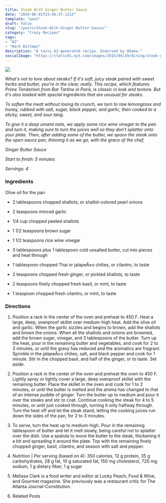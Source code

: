```yaml
---
title: Steak With Ginger Butter Sauce
date: "2019-08-01T23:46:37.121Z"
template: "post"
draft: false
slug: "/posts/Steak-With-Ginger-Butter-Sauce/"
category: "Crazy Recipes"
tags:
- "AI"
- "Mark Bittman"
description: "A tasty AI-generated recipe. Endorsed by Obama."
socialImage: "https://static01.nyt.com/images/2015/04/29/dining/steak-ginger-sauce/steak-ginger-sauce-superJumbo.jpg"
---
```


![](https://static01.nyt.com/images/2015/04/29/dining/steak-ginger-sauce/steak-ginger-sauce-superJumbo.jpg)

*What's not to love about steaks? If it's soft, juicy steak paired with sweet herbs and butter, you're in the clear, really. This recipe, which features Prime Tenderloin from Bar Tartine in Paris, is classic in look and texture. But it's also loaded with special ingredients that are unusual for steaks.*

*To soften the meat without losing its crunch, we turn to raw lemongrass and honey, rubbed with salt, sugar, black pepper, and garlic, then cooked to a sticky, sweet, and sour tang.*

*To give it a deep umami note, we apply some rice wine vinegar to the pan and turn it, making sure to turn the juices well so they don't splatter onto your plate. Then, after adding some of the butter, we spoon the steak onto the open sauce pan, thinning it as we go, with the grace of the chef.*

*Ginger Butter Sauce*

*Start to finish: 5 minutes*

*Servings: 4*
### Ingredients

Olive oil for the pan

* 2 tablespoons chopped shallots, or shallot-colored pearl onions

* 2 teaspoons minced garlic

* 1/4 cup chopped peeled shallots

* 1 1/2 teaspoons brown sugar

* 1 1/2 teaspoons rice wine vinegar

* 3 tablespoons plus 1 tablespoon cold unsalted butter, cut into pieces and heat through

* 1 tablespoon chopped Thai or jalapeÃ±o chilies, or cilantro, to taste

* 2 teaspoons chopped fresh ginger, or pickled shallots, to taste

* 2 teaspoons finely chopped fresh basil, or mint, to taste

* 1 teaspoon chopped fresh cilantro, or mint, to taste
### Directions

1. Position a rack in the center of the oven and preheat to 450 F. Heat a large, deep, ovenproof skillet over medium-high heat. Add the olive oil and garlic. When the garlic sizzles and begins to brown, add the shallots and brown the onions. When all the shallots and onions are browned, add the brown sugar, vinegar, and 3 tablespoons of the butter. Turn up the heat, pour in the remaining butter and vegetables, and cook for 2 to 3 minutes, or until the gravy has reduced and the aromatics are fragrant. Sprinkle in the jalapeÃ±o chilies, salt, and black pepper and cook for 1 minute. Stir in the chopped basil, and half of the ginger, or to taste. Set aside.

1. Position a rack in the center of the oven and preheat the oven to 450 F. Lightly spray or lightly cover a large, deep ovenproof skillet with the remaining butter. Place the skillet in the oven and cook for 1 to 2 minutes, or until the butter is melted and the aroma has changed to that of an intense puddle of ginger. Turn the butter up to medium and pour it over the steaks and stir to coat. Continue cooking the steak for 4 to 5 minutes, or until just cooked through, turning it only halfway through. Turn the heat off and let the steak stand, letting the cooking juices run down the sides of the pan, for 2 to 3 minutes.

1. To serve, turn the heat up to medium-high. Pour in the remaining tablespoon of butter and let it melt slowly, being careful not to splatter over the dish. Use a spatula to move the butter to the steak, thickening it a bit and spreading it around the plate. Top with the remaining finely chopped ginger, basil, cilantro, and season with salt and pepper.

1. Nutrition | Per serving (based on 4): 350 calories, 12 g protein, 35 g carbohydrates, 28 g fat, 10 g saturated fat, 150 mg cholesterol, 720 mg sodium, 1 g dietary fiber, 1 g sugar

1. Melissa Clark is a food writer and editor at Lucky Peach, Food & Wine, and Gourmet magazine. She previously was a restaurant critic for The Atlanta Journal-Constitution.

1. Related Posts

